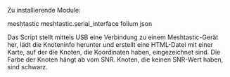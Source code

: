 Zu installierende Module:

meshtastic
meshtastic.serial_interface
folium
json

Das Script stellt mittels USB eine Verbindung zu einem Meshtastic-Gerät her, lädt die Knoteninfo herunter und erstellt eine HTML-Datei mit einer Karte, auf der die Knoten, die Koordinaten haben, eingezeichnet sind. Die Farbe der Knoten hängt ab vom SNR. Knoten, die keinen SNR-Wert haben, sind schwarz.
